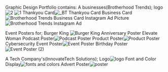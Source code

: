 Graphic Design Portfolio contains:
A businesses(Brotherhood Trends);
logo![2](https://github.com/Imeldacodes1607/portfolio.github.io/assets/133095771/f9c0c838-f81c-4d2b-ae29-98f3f3de0c3a)
![1](https://github.com/Imeldacodes1607/portfolio.github.io/assets/133095771/79cfa6d8-d15c-449e-af1a-6c8d9534eb32)
Thankyou Card![_BT Thankyou Card](https://github.com/Imeldacodes1607/portfolio.github.io/assets/133095771/82d02101-63b5-4d15-a7be-706299c12104)
Business Card![Brotherhood Trends Business Card](https://github.com/Imeldacodes1607/portfolio.github.io/assets/133095771/797ae1b6-e352-48ce-aed9-2a0e10799911)
Instagram Ad Picture![Brotherhood Trends Instagram Ad](https://github.com/Imeldacodes1607/portfolio.github.io/assets/133095771/9fd11c32-3ad3-429c-b78e-b5a80f9b74a9)

Event Posters for;
Burger King ![Burger King Anniversary Poster](https://github.com/Imeldacodes1607/portfolio.github.io/assets/133095771/277142d5-040f-46ab-8558-cce74a581eb0)
Elevate Woman Podcast Poster![Podcast Poster](https://github.com/Imeldacodes1607/portfolio.github.io/assets/133095771/4bb86e3d-c2cd-4759-ae3c-89e9396e8ff7)
Product Poster![Product Poster](https://github.com/Imeldacodes1607/portfolio.github.io/assets/133095771/030cfc0a-9330-417b-a4e6-9b7a6ab8b16d)
Cybersecurity Event Poster![Event Poster](https://github.com/Imeldacodes1607/portfolio.github.io/assets/133095771/3876376a-98ee-434c-bf24-694767a48669)
Birthday Poster![Event Poster (2)](https://github.com/Imeldacodes1607/portfolio.github.io/assets/133095771/9fa703c0-7685-4ae8-9969-d1f055aa572b)

A Tech Company's(InnovateTech Solutions);
Logo![logo](https://github.com/Imeldacodes1607/portfolio.github.io/assets/133095771/2f0c8777-41a8-4df1-a95e-b5a578065139)
Font and Color Display![fonts and colors](https://github.com/Imeldacodes1607/portfolio.github.io/assets/133095771/0f247598-82a4-4f25-9267-42afb2d9d63e)
Advert Poster![poster](https://github.com/Imeldacodes1607/portfolio.github.io/assets/133095771/1ea6e0d0-e3f3-41db-bb9c-dbdd1bf75422)
